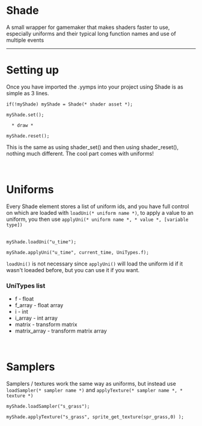 # Shade
 A small wrapper for gamemaker that makes shaders faster to use, especially uniforms and their typical long function names and use of multiple events
<hr>

# Setting up
 Once you have imported the .yymps into your project using Shade is as simple as 3 lines.<br>
```
if(!myShade) myShade = Shade(* shader asset *);
  
myShade.set();
  
  * draw *
   
myShade.reset();
```

This is the same as using shader_set() and then using shader_reset(), nothing much different. The cool part comes with uniforms!

<br>

# Uniforms

Every Shade element stores a list of uniform ids, and you have full control on which are loaded with `loadUni(* uniform name *)`, 
to apply a value to an uniform, you then use `applyUni(* uniform name *, * value *, [variable type])`<br><br>
```
myShade.loadUni("u_time");

myShade.applyUni("u_time", current_time, UniTypes.f);
```

`loadUni()` is not necessary since `applyUni()` will load the uniform id if it wasn't loeaded before, but you can use it if you want.
<br>

 ### UniTypes list

  * f             -   float
  * f_array       -   float array
  * i             -   int
  * i_array       -   int array
  * matrix        -   transform matrix
  * matrix_array  -   transform matrix array
  
 <br>
 
 # Samplers
 
  Samplers / textures work the same way as uniforms, but instead use `loadSampler(* sampler name *)` and `applyTexture(* sampler name *, * texture *)`<br>
  ```
  myShade.loadSampler("s_grass");
  
  myShade.applyTexture("s_grass", sprite_get_texture(spr_grass,0) );
  ```
